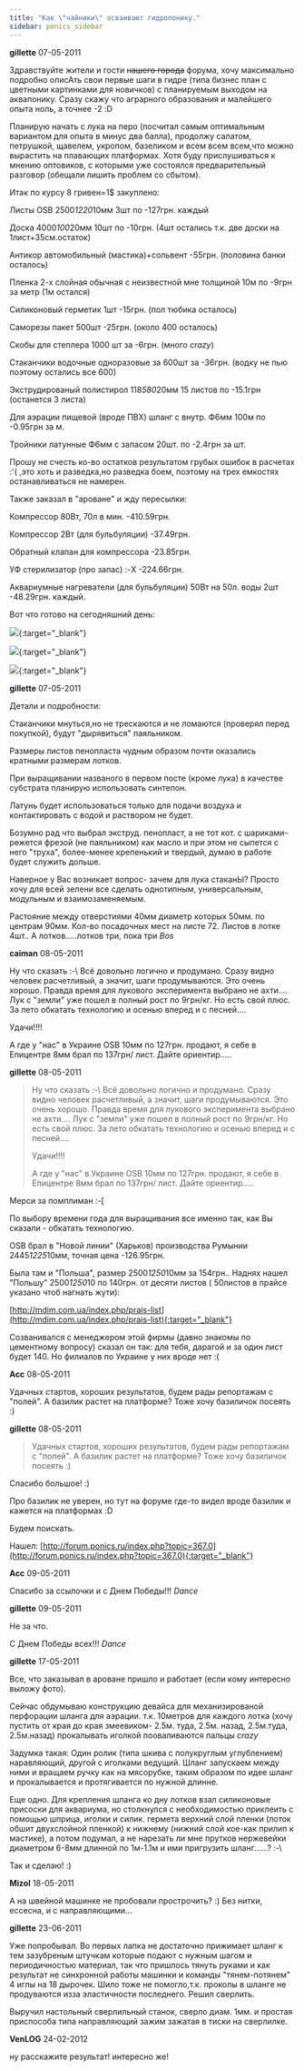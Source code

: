 ```yaml
---
title: "Как \"чайники\" осваивают гидропонику."
sidebar: ponics_sidebar
---
```


**gillette** 07-05-2011

Здравствуйте жители и гости ~~нашего города~~ форума, хочу максимально подробно описАть свои первые шаги в гидре (типа бизнес план с цветными картинками для новичков) с планируемым выходом на аквапонику. Сразу скажу что аграрного образования и малейшего опыта ноль, а точнее -2 :D

Планирую начать с лука на перо (посчитал самым оптимальным вариантом для опыта в минус два балла), продолжу салатом, петрушкой, щавелем, укропом, базеликом и всем всем всем,что можно вырастить на плавающих платформах. Хотя буду прислушиваться к мнению оптовиков, с которыми уже состоялся предварительный разговор (обещали лишить проблем со сбытом).

Итак по курсу 8 гривен=1$ закуплено:

Листы OSB 2500*1220*10мм 3шт по -127грн. каждый

Доска 4000*100*20мм 10шт по -10грн. (4шт остались т.к. две доски на 1лист+35см.остаток)

Антикор автомобильный (мастика)+сольвент -55грн. (половина банки осталось)

Пленка 2-х слойная обычная с неизвестной мне толщиной 10м по -9грн за метр (1м остался)

Силиконовый герметик 1шт -15грн. (пол тюбика осталось)

Саморезы пакет 500шт -25грн. (около 400 осталось)

Скобы для степлера 1000 шт за -6грн. (много *crazy*)

Стаканчики водочные одноразовые за 600шт за -36грн. (водку не пью поэтому остались все 600)

Экструдированый полистирол 118*580*20мм 15 листов по -15.1грн (останется 3 листа)

Для аэрации пищевой (вроде ПВХ) шланг с внутр. Ф6мм 100м по -0.95грн за м.

Тройники латунные Ф6мм с запасом 20шт. по -2.4грн за шт.

Прошу не счесть ко-во остатков результатом грубых ошибок в расчетах :&#039;( ,это хоть и разведка,но разведка боем, поэтому на трех емкостях останавливаться не намерен.

Также заказал в "ароване" и жду пересылки:

Компрессор 80Вт, 70л в мин. -410.59грн.

Компрессор 2Вт (для бульбуляции) -37.49грн.

Обратный клапан для компрессора -23.85грн.

УФ стерилизатор (про запас) :-X -224.66грн.

Аквариумные нагреватели (для бульбуляции) 50Вт на 50л. воды 2шт -48.29грн. каждый.

Вот что готово на сегодняшний день:

[![](/attachimages/6858_P1010102_1.jpg)](https://t.me/ponics_ru_files/5320){:target="_blank"}

[![](/attachimages/6860_P1010105.jpg)](https://t.me/ponics_ru_files/5321){:target="_blank"}

[![](/attachimages/6862_P1010101.jpg)](https://t.me/ponics_ru_files/5322){:target="_blank"}

**gillette** 07-05-2011

Детали и подробности:

Стаканчики мнуться,но не трескаются и не ломаются (проверял перед покупкой), будут "дырявиться" паяльником.

Размеры листов пенопласта чудным образом почти оказались кратными размерам лотков.

При выращивании названого в первом посте (кроме лука) в качестве субстрата планирую использовать синтепон.

Латунь будет использоваться только для подачи воздуха и контактировать с водой и раствором не будет.

Бозумно рад что выбрал экструд. пенопласт, а не тот кот. с шариками- режется фрезой (не паяльником) как масло и при этом не сыпется с него "труха", более-менее крепенький и твердый, думаю в работе будет служить дольше.

Наверное у Вас возникает вопрос- зачем для лука стаканЫ? Просто хочу для всей зелени все сделать однотипным, универсальным, модульным и взаимозаменяемым.

Растояние между отверстиями 40мм диаметр которых 50мм. по центрам 90мм. Кол-во посадочных мест на листе 72. Листов в лотке 4шт.. А лотков.....лотков три, пока три *Bos*


**caiman** 08-05-2011

Ну что сказать :-\ Всё довольно логично и продумано. Сразу видно человек расчетливый, а значит, шаги продумываются. Это очень хорошо. Правда время для лукового эксперимента выбрано не ахти.... Лук с "земли" уже пошел в полный рост по 9грн/кг. Но есть свой плюс. За лето обкатать технологию и осенью вперед и с песней....

Удачи!!!!

А где у "нас" в Украине OSB 10мм по 127грн. продают, я себе в Епицентре 8мм брал по 137грн/ лист. Дайте ориентир.....


**gillette** 08-05-2011

> Ну что сказать :-\ Всё довольно логично и продумано. Сразу видно человек расчетливый, а значит, шаги продумываются. Это очень хорошо. Правда время для лукового эксперимента выбрано не ахти.... Лук с "земли" уже пошел в полный рост по 9грн/кг. Но есть свой плюс. За лето обкатать технологию и осенью вперед и с песней....
> 
> Удачи!!!!
> 
> А где у "нас" в Украине OSB 10мм по 127грн. продают, я себе в Епицентре 8мм брал по 137грн/ лист. Дайте ориентир.....

Мерси за помплиман :-[

По выбору времени года для выращивания все именно так, как Вы сказали - обкатать технологию.

OSB брал в "Новой линии" (Харьков) производства Румынии 2445*1225*10мм, точная цена -126.95грн.

Была там и "Польша", размер 2500*1250*10мм за 154грн.. Наднях нашел "Польшу" 2500*1250*10 по 140грн. от десяти листов ( 50листов в прайсе указано чтоб нагнать жути):

[http://mdim.com.ua/index.php/prais-list](http://mdim.com.ua/index.php/prais-list){:target="_blank"}

Созванивался с менеджером этой фирмы (давно знакомы по цементному вопросу) сказал он так: для тебя, дарагой и за один лист будет 140. Но филиалов по Украине у них вроде нет :(


**Acc** 08-05-2011

Удачных стартов, хороших результатов, будем рады репортажам с "полей". А базилик растет на платформе? Тоже хочу базиличок посеять :)


**gillette** 08-05-2011

> Удачных стартов, хороших результатов, будем рады репортажам с "полей". А базилик растет на платформе? Тоже хочу базиличок посеять :)

Спасибо большое! :)

Про базилик не уверен, но тут на форуме где-то видел вроде базилик и кажется на платформах :D

Будем поискать.

Нашел: [http://forum.ponics.ru/index.php?topic=367.0](http://forum.ponics.ru/index.php?topic=367.0){:target="_blank"}


**Acc** 09-05-2011

Спасибо за ссылочки и с Днем Победы!!! *Dance*


**gillette** 09-05-2011

Не за что.

С Днем Победы всех!!! *Dance*


**gillette** 17-05-2011

Все, что заказывал в ароване пришло и работает (если кому интересно выложу фото).

Сейчас обдумываю конструкцию девайса для механизированой перфорации шланга для аэрации. т.к. 10метров для каждого лотка (хочу пустить от края до края змеевиком- 2.5м. туда, 2.5м. назад, 2.5м.туда, 2.5м.назад) прокалывать иголкой пооваливаются пальцы *crazy*

Задумка такая: Один ролик (типа шкива с полукруглым углублением) наравляющий, другой с иголками ведущий. Шланг запускаем между ними и вращаем ручку как на мясорубке, таким образом по идее шланг и прокалывается и протягивается по нужной длинне.

Еще одно. Для крепления шланга ко дну лотков взал силиконовые присоски для аквариума, но столкнулся с необходимостью приклеить с помощью шприца, иголки и силик. гермета верхний слой пленки (лоток обшит двухслойной пленкой) к нижнему (нижний слой кое-как прилип к мастике), а потом подумал, а не нарезать ли мне прутков нержевейки диаметром 6-8мм длинной по 1м-1.1м и ими пригрузить шланг......? :-\ 

Так и сделаю! :)


**Mizol** 18-05-2011

А на швейной машинке не пробовали прострочить? :) Без нитки, ессесна, и с направляющими...


**gillette** 23-06-2011

Уже попробывал. Во первых лапка не достаточно прижимает шланг к тем зазубреным штучкам которые подают с нужным шагом и периодичностью материал, так что пришлось тянуть руками и как результат не синхронной работы машинки и команды "тянем-потянем" 4 иглы на 18 дырочек. Шило тоже не помогло,т.к. проколы в шланге не продуваются изза эластичности последнего. Решил сверлить.

Выручил настольный сверлильный станок, сверло диам. 1мм. и простая приспособа типа направляющий зажим зажатая в тиски на сверлилке.


**VenLOG** 24-02-2012

ну расскажите результат! интересно же!


